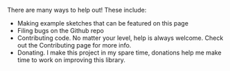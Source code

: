 There are many ways to help out! These include:

- Making example sketches that can be featured on this page
- Filing bugs on the Github repo
- Contributing code. No matter your level, help is always welcome. Check out the Contributing page for more info.
- Donating. I make this project in my spare time, donations help me make time to work on improving this library.